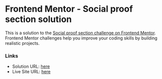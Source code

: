 # Frontend Mentor - Social proof section solution

This is a solution to the [Social proof section challenge on Frontend Mentor](https://www.frontendmentor.io/challenges/social-proof-section-6e0qTv_bA). Frontend Mentor challenges help you improve your coding skills by building realistic projects. 


### Links

- Solution URL: [here](https://your-solution-url.com)
- Live Site URL: [here](https://your-live-site-url.com)
